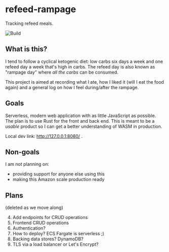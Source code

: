 # refeed-rampage

Tracking refeed meals.

![Build](https://github.com/matthewkmayer/refeed-rampage/workflows/Build/badge.svg)

## What is this?

I tend to follow a cyclical ketogenic diet: low carbs six days a week and one refeed day a week that's high in carbs. The refeed day is also known as "rampage day" where *all the carbs* can be consumed.

This project is aimed at recording what I ate, how I liked it (will I eat the food again) and a general log on how I feel during/after the rampage.

## Goals

Serverless, modern web application with as little JavaScript as possible. The plan is to use Rust for the front and back end. This is meant to be a *usable* product so I can get a better understanding of WASM in production.

Local dev link: http://127.0.0.1:8080/ .

## Non-goals

I am not planning on:

* providing support for anyone else using this
* making this Amazon scale production ready

## Plans

(deleted as we move along)

4. Add endpoints for CRUD operations
5. Frontend CRUD operations
6. Authentication?
7. How to deploy? ECS Fargate is serverless ;)
8. Backing data stores? DynamoDB?
9. TLS via a load balancer or Let's Encrypt?
